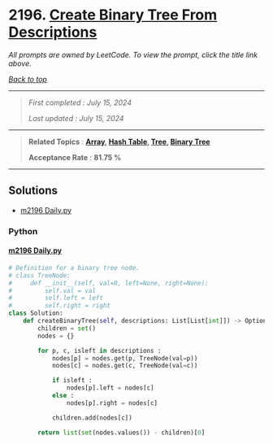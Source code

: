# 2196. [Create Binary Tree From Descriptions](<https://leetcode.com/problems/create-binary-tree-from-descriptions>)

*All prompts are owned by LeetCode. To view the prompt, click the title link above.*

*[Back to top](<../README.md>)*

------

> *First completed : July 15, 2024*
>
> *Last updated : July 15, 2024*

------

> **Related Topics** : **[Array](<by_topic/Array.md>), [Hash Table](<by_topic/Hash Table.md>), [Tree](<by_topic/Tree.md>), [Binary Tree](<by_topic/Binary Tree.md>)**
>
> **Acceptance Rate** : **81.75 %**

------

## Solutions

- [m2196 Daily.py](<../my-submissions/m2196 Daily.py>)
### Python
#### [m2196 Daily.py](<../my-submissions/m2196 Daily.py>)
```Python
# Definition for a binary tree node.
# class TreeNode:
#     def __init__(self, val=0, left=None, right=None):
#         self.val = val
#         self.left = left
#         self.right = right
class Solution:
    def createBinaryTree(self, descriptions: List[List[int]]) -> Optional[TreeNode]:
        children = set()
        nodes = {}

        for p, c, isleft in descriptions :
            nodes[p] = nodes.get(p, TreeNode(val=p))
            nodes[c] = nodes.get(c, TreeNode(val=c))

            if isleft :
                nodes[p].left = nodes[c]
            else :
                nodes[p].right = nodes[c]

            children.add(nodes[c])

        return list(set(nodes.values()) - children)[0]
```

